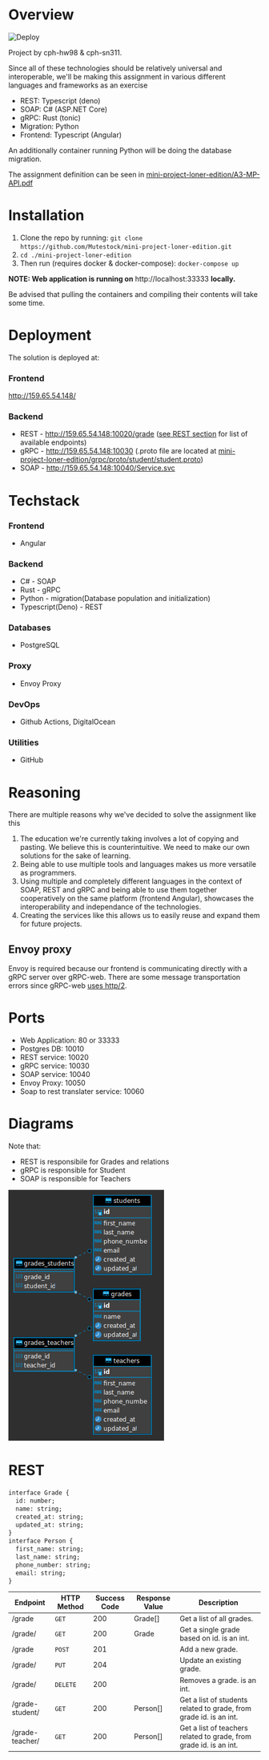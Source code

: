 # Overview
![Deploy](https://github.com/Mutestock/mini-project-loner-edition/actions/workflows/deploy.yml/badge.svg)

Project by cph-hw98 & cph-sn311.

Since all of these technologies should be relatively universal and interoperable, we'll be making this assignment in various different languages and frameworks as an exercise 


- REST: Typescript (deno) 
- SOAP: C# (ASP.NET Core)
- gRPC: Rust (tonic) 
- Migration: Python
- Frontend: Typescript (Angular)

An additionally container running Python will be doing the database migration.

The assignment definition can be seen in [mini-project-loner-edition/A3-MP-API.pdf](https://github.com/Mutestock/mini-project-loner-edition/blob/master/A3-MP-API.pdf)

# Installation

1. Clone the repo by running: `git clone https://github.com/Mutestock/mini-project-loner-edition.git`
2. `cd ./mini-project-loner-edition`
3. Then run (requires docker & docker-compose): `docker-compose up`

**NOTE: Web application is running on** http://localhost:33333 **locally.**

Be advised that pulling the containers and compiling their contents will take some time.

# Deployment 
The solution is deployed at:
### Frontend
http://159.65.54.148/

### Backend
- REST - http://159.65.54.148:10020/grade ([see REST section](https://github.com/Mutestock/mini-project-loner-edition#REST) for list of available endpoints)
- gRPC - http://159.65.54.148:10030 (.proto file are located at [mini-project-loner-edition/grpc/proto/student/student.proto](https://github.com/Mutestock/mini-project-loner-edition/tree/master/grpc/proto/student))
- SOAP - http://159.65.54.148:10040/Service.svc

# Techstack
### Frontend
- Angular

### Backend
- C# - SOAP
- Rust - gRPC
- Python - migration(Database population and initialization)
- Typescript(Deno) - REST

### Databases
- PostgreSQL

### Proxy
- Envoy Proxy

### DevOps
- Github Actions, DigitalOcean

### Utilities
- GitHub

# Reasoning

There are multiple reasons why we've decided to solve the assignment like this

1.  The education we're currently taking involves a lot of copying and pasting. We believe this is counterintuitive. We need to make our own solutions for the sake of learning.
2. Being able to use multiple tools and languages makes us more versatile as programmers.
3. Using multiple and completely different languages in the context of SOAP, REST and gRPC and being able to use them together cooperatively on the same platform (frontend Angular), 
    showcases the interoperability and independance of the technologies.
4. Creating the services like this allows us to easily reuse and expand them for future projects.

## Envoy proxy
Envoy is required because our frontend is communicating directly with a gRPC server over gRPC-web. There are some message transportation errors since gRPC-web [uses http/2](https://grpc.io/blog/state-of-grpc-web/).


# Ports
- Web Application: 80 or 33333
- Postgres DB: 10010
- REST service: 10020
- gRPC service: 10030
- SOAP service: 10040
- Envoy Proxy: 10050
- Soap to rest translater service: 10060

# Diagrams
Note that:
- REST is responsibile for Grades and relations
- gRPC is responsible for Student
- SOAP is responsible for Teachers

![alt text](/resources/er_diagram.png "er_diagram")

# REST
```
interface Grade {
  id: number;
  name: string;
  created_at: string;
  updated_at: string;
}
interface Person {
  first_name: string;
  last_name: string;
  phone_number: string;
  email: string;
}
```
| Endpoint            | HTTP Method | Success Code | Response Value | Description                                                             |
|---------------------|-------------|--------------|----------------|-------------------------------------------------------------------------|
| /grade              | `GET`       | 200          | Grade[]        | Get a list of all grades.                                               |
| /grade/<id>         | `GET`       | 200          | Grade          | Get a single grade based on id. <id> is an int.                         |
| /grade              | `POST`      | 201          |                | Add a new grade.                                                        |
| /grade/<id>         | `PUT`       | 204          |                | Update an existing grade.                                               |
| /grade/<id>         | `DELETE`    | 200          |                | Removes a grade. <id> is an int.                                        |
| /grade-student/<id> | `GET`       | 200          | Person[]       | Get a list of students related to grade, from grade id. <id> is an int. |
| /grade-teacher/<id> | `GET`       | 200          | Person[]       | Get a list of teachers related to grade, from grade id. <id> is an int. |